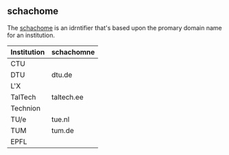 ## schachome

The [schachome](https://wiki.refeds.org/display/STAN/SCHAC) is an idrntifier that's based upon the promary domain name for an institution.

| Institution | schachomne |
| ----------- | ---------- |
| CTU         |            |
| DTU         | dtu.de     |
| L'X         |            |
| TalTech     | taltech.ee |
| Technion    |            |
| TU/e        | tue.nl     |
| TUM         | tum.de     |
| EPFL        |            |